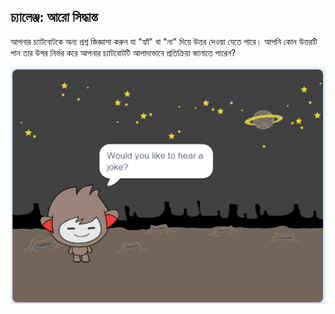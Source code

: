 ## চ্যালেঞ্জ: আরো সিদ্ধান্ত

আপনার চ্যাটবোটকে অন্য প্রশ্ন জিজ্ঞাসা করুন যা "হ্যাঁ" বা "না" দিয়ে উত্তর দেওয়া যেতে পারে। আপনি কোন উত্তরটি পান তার উপর নির্ভর করে আপনার চ্যাটবোটটি আলাদাভাবে প্রতিক্রিয়া জানাতে পারেন?

![screenshot](images/chatbot-joke.png)